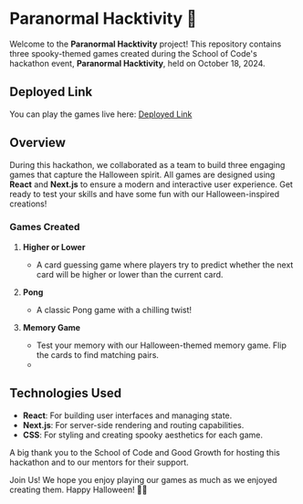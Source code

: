 # Paranormal Hacktivity 🎃

Welcome to the **Paranormal Hacktivity** project! This repository contains three spooky-themed games created during the School of Code's hackathon event, **Paranormal Hacktivity**, held on October 18, 2024.

## Deployed Link

You can play the games live here: [Deployed Link](#)

## Overview

During this hackathon, we collaborated as a team to build three engaging games that capture the Halloween spirit. All games are designed using **React** and **Next.js** to ensure a modern and interactive user experience. Get ready to test your skills and have some fun with our Halloween-inspired creations!

### Games Created

1. **Higher or Lower**
   - A card guessing game where players try to predict whether the next card will be higher or lower than the current card.

2. **Pong**
   - A classic Pong game with a chilling twist! 
3. **Memory Game**
   - Test your memory with our Halloween-themed memory game. Flip the cards to find matching pairs.
   - 
## Technologies Used

- **React**: For building user interfaces and managing state.
- **Next.js**: For server-side rendering and routing capabilities.
- **CSS**: For styling and creating spooky aesthetics for each game.

A big thank you to the School of Code and Good Growth for hosting this hackathon and to our mentors for their support.

Join Us!
We hope you enjoy playing our games as much as we enjoyed creating them. Happy Halloween! 🎃👻

